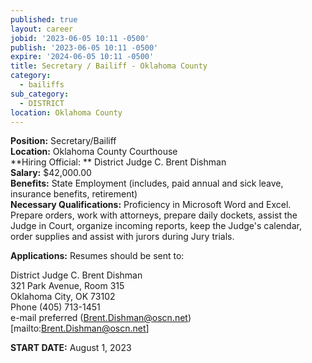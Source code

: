 ```yaml
---
published: true
layout: career
jobid: '2023-06-05 10:11 -0500'
publish: '2023-06-05 10:11 -0500'
expire: '2024-06-05 10:11 -0500'
title: Secretary / Bailiff - Oklahoma County
category:
  - bailiffs
sub_category:
  - DISTRICT
location: Oklahoma County
---
```

**Position:** Secretary/Bailiff  
**Location:** Oklahoma County Courthouse  
**Hiring Official: ** District Judge C. Brent Dishman  
**Salary:** $42,000.00  
**Benefits:** State Employment (includes, paid annual and sick leave, insurance benefits, retirement)  
**Necessary Qualifications:** Proficiency in Microsoft Word and Excel.  Prepare orders, work with attorneys, prepare daily dockets, assist the Judge in Court, organize incoming reports, keep the Judge's calendar, order supplies and assist with jurors during Jury trials.
					
**Applications:** Resumes should be sent to:

District Judge C. Brent Dishman  
321 Park Avenue, Room 315  
Oklahoma City, OK  73102  
Phone (405) 713-1451  
e-mail preferred (Brent.Dishman@oscn.net)[mailto:Brent.Dishman@oscn.net]

**START DATE:** August 1, 2023
